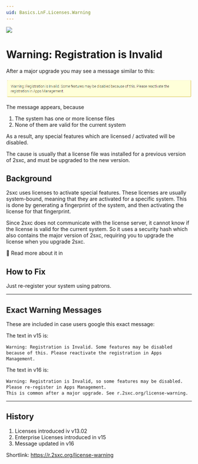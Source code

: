 ```yaml
---
uid: Basics.LnF.Licenses.Warning
---
```


<img src="~/assets/features/2sxc-patrons.svg" class="feature">

# Warning: Registration is Invalid

After a major upgrade you may see a message similar to this:

<img src="./assets/warning-license-invalid-v15.jpg" class="full-width">

The message appears, because

1. The system has one or more license files
1. None of them are valid for the current system

As a result, any special features which are licensed / activated will be disabled.

The cause is usually that a license file was installed for a previous version of 2sxc, and must be upgraded to the new version.

## Background

2sxc uses licenses to activate special features.
These licenses are usually system-bound, meaning that they are activated for a specific system.
This is done by generating a fingerprint of the system, and then activating the license for that fingerprint.

Since 2sxc does not communicate with the license server, it cannot know if the license is valid for the current system.
So it uses a security hash which also contains the major version of 2sxc, requiring you to upgrade the license when you upgrade 2sxc.

📖 Read more about it in [](xref:Basics.LnF.Licenses.Index)

## How to Fix

Just re-register your system using patrons.

---

## Exact Warning Messages

These are included in case users google this exact message:

The text in v15 is:

```text
Warning: Registration is Invalid. Some features may be disabled because of this. Please reactivate the registration in Apps Management.
```

The text in v16 is:

```text
Warning: Registration is Invalid, so some features may be disabled. Please re-register in Apps Management.
This is common after a major upgrade. See r.2sxc.org/license-warning.
```


---

## History

1. Licenses introduced iv v13.02
1. Enterprise Licenses introduced in v15
1. Message updated in v16

Shortlink: <https://r.2sxc.org/license-warning>
